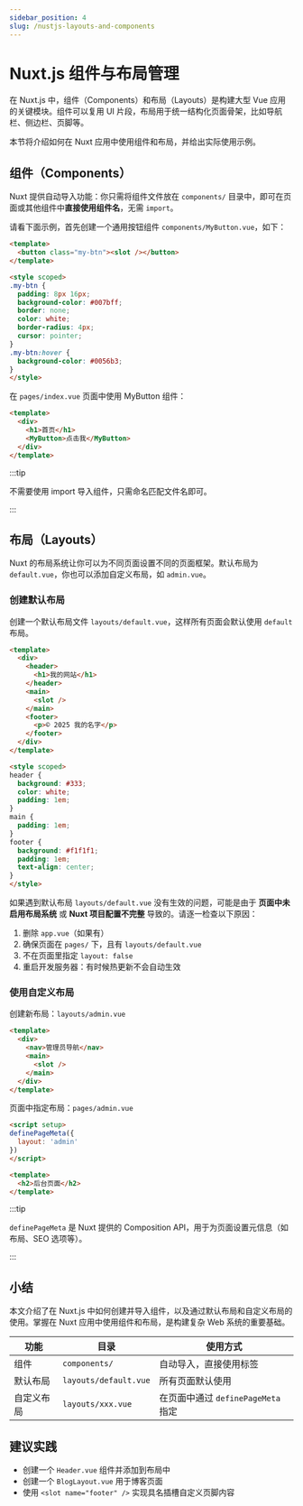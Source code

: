 ```yaml
---
sidebar_position: 4
slug: /nustjs-layouts-and-components
---
```


# Nuxt.js 组件与布局管理

在 Nuxt.js 中，组件（Components）和布局（Layouts）是构建大型 Vue 应用的关键模块。组件可以复用 UI 片段，布局用于统一结构化页面骨架，比如导航栏、侧边栏、页脚等。

本节将介绍如何在 Nuxt 应用中使用组件和布局，并给出实际使用示例。



## 组件（Components）

Nuxt 提供自动导入功能：你只需将组件文件放在 `components/` 目录中，即可在页面或其他组件中**直接使用组件名**，无需 `import`。

请看下面示例，首先创建一个通用按钮组件 `components/MyButton.vue`，如下：

```html showLineNumbers title="components/MyButton.vue"
<template>
  <button class="my-btn"><slot /></button>
</template>

<style scoped>
.my-btn {
  padding: 8px 16px;
  background-color: #007bff;
  border: none;
  color: white;
  border-radius: 4px;
  cursor: pointer;
}
.my-btn:hover {
  background-color: #0056b3;
}
</style>
```

在 `pages/index.vue` 页面中使用 MyButton 组件：

```html showLineNumbers title="pages/index.vue"
<template>
  <div>
    <h1>首页</h1>
    <MyButton>点击我</MyButton>
  </div>
</template>
```

:::tip

不需要使用 import 导入组件，只需命名匹配文件名即可。

:::



## 布局（Layouts）

Nuxt 的布局系统让你可以为不同页面设置不同的页面框架。默认布局为 `default.vue`，你也可以添加自定义布局，如 `admin.vue`。

### 创建默认布局

创建一个默认布局文件 `layouts/default.vue`，这样所有页面会默认使用 `default` 布局。

```html showLineNumbers title="layouts/default.vue"
<template>
  <div>
    <header>
      <h1>我的网站</h1>
    </header>
    <main>
      <slot />
    </main>
    <footer>
      <p>© 2025 我的名字</p>
    </footer>
  </div>
</template>

<style scoped>
header {
  background: #333;
  color: white;
  padding: 1em;
}
main {
  padding: 1em;
}
footer {
  background: #f1f1f1;
  padding: 1em;
  text-align: center;
}
</style>
```

如果遇到默认布局 `layouts/default.vue` 没有生效的问题，可能是由于 **页面中未启用布局系统** 或 **Nuxt 项目配置不完整** 导致的。请逐一检查以下原因：

1. 删除 `app.vue`（如果有）
2. 确保页面在 `pages/` 下，且有 `layouts/default.vue`
3. 不在页面里指定 `layout: false`
4. 重启开发服务器：有时候热更新不会自动生效



### 使用自定义布局

创建新布局：`layouts/admin.vue`

```html showLineNumbers title="layouts/admin.vue"
<template>
  <div>
    <nav>管理员导航</nav>
    <main>
      <slot />
    </main>
  </div>
</template>
```

页面中指定布局：`pages/admin.vue`

```html showLineNumbers title="pages/admin.vue"
<script setup>
definePageMeta({
  layout: 'admin'
})
</script>

<template>
  <h2>后台页面</h2>
</template>
```

:::tip

`definePageMeta` 是 Nuxt 提供的 Composition API，用于为页面设置元信息（如布局、SEO 选项等）。

:::



## 小结

本文介绍了在 Nuxt.js 中如何创建并导入组件，以及通过默认布局和自定义布局的使用。掌握在 Nuxt 应用中使用组件和布局，是构建复杂 Web 系统的重要基础。

| 功能       | 目录                  | 使用方式                           |
| ---------- | --------------------- | ---------------------------------- |
| 组件       | `components/`         | 自动导入，直接使用标签             |
| 默认布局   | `layouts/default.vue` | 所有页面默认使用                   |
| 自定义布局 | `layouts/xxx.vue`     | 在页面中通过 `definePageMeta` 指定 |



## 建议实践

- 创建一个 `Header.vue` 组件并添加到布局中
- 创建一个 `BlogLayout.vue` 用于博客页面
- 使用 `<slot name="footer" />` 实现具名插槽自定义页脚内容
